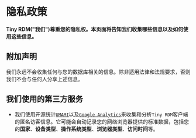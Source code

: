 # 隐私政策

**Tiny RDM("我们")尊重您的隐私权。本页面将告知我们收集哪些信息以及如何使用这些信息。**

## 附加声明

我们永远不会收集任何与您的数据库相关的信息。除非适用法律和法规要求，否则我们不会与任何人分享上述信息。

## 我们使用的第三方服务

- 我们使用开源统计[`UMAMI`](https://umami.is/)以及[`Google Analytics`](https://analytics.google.com/)来收集和分析`Tiny RDM`客户端的匿名访客信息。它可能会自动记录您的网络浏览器提供的标准数据，包括您的**国家**、**设备类型**、**操作系统类型**、**浏览器类型**、**访问时间**等。

